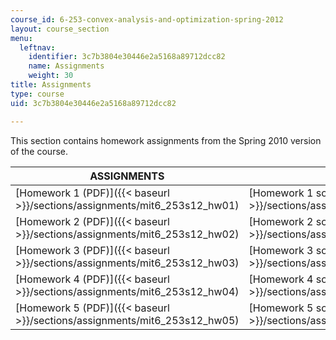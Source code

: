 ```yaml
---
course_id: 6-253-convex-analysis-and-optimization-spring-2012
layout: course_section
menu:
  leftnav:
    identifier: 3c7b3804e30446e2a5168a89712dcc82
    name: Assignments
    weight: 30
title: Assignments
type: course
uid: 3c7b3804e30446e2a5168a89712dcc82

---
```


This section contains homework assignments from the Spring 2010 version of the course.

| ASSIGNMENTS | SOLUTIONS |
| --- | --- |
| [Homework 1 (PDF)]({{< baseurl >}}/sections/assignments/mit6_253s12_hw01) | [Homework 1 solutions (PDF)]({{< baseurl >}}/sections/assignments/mit6_253s12_hw01_sol) |
| [Homework 2 (PDF)]({{< baseurl >}}/sections/assignments/mit6_253s12_hw02) | [Homework 2 solutions (PDF)]({{< baseurl >}}/sections/assignments/mit6_253s12_hw02_sol) |
| [Homework 3 (PDF)]({{< baseurl >}}/sections/assignments/mit6_253s12_hw03) | [Homework 3 solutions (PDF)]({{< baseurl >}}/sections/assignments/mit6_253s12_hw03_sol) |
| [Homework 4 (PDF)]({{< baseurl >}}/sections/assignments/mit6_253s12_hw04) | [Homework 4 solutions (PDF)]({{< baseurl >}}/sections/assignments/mit6_253s12_hw04_sol) |
| [Homework 5 (PDF)]({{< baseurl >}}/sections/assignments/mit6_253s12_hw05) | [Homework 5 solutions (PDF)]({{< baseurl >}}/sections/assignments/mit6_253s12_hw05_sol)